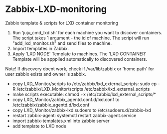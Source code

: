 # Zabbix-LXD-monitoring
Zabbix template &amp; scripts for LXD container monitoring

1. Run 'juju_cmd_lxd.sh' for each machine you want to discover containers. The script takes 1 argument - the id of machine. The script will run "add_lxd_monitor.sh" and send files to machine.
2. Import templates in Zabbix.
3. Apply 'LXD NODE' Template to machines. The 'LXD CONTAINER' Template will be appplied automatically to discovered containers.

Note! If discovery doent work, check if /var/lib/zabbix or 'home path' for user zabbix exists and owner is zabbix.




- copy LXD_Monitor/scripts to /etc/zabbix/lxd_external_scripts: sudo cp -R /etc/zabbix/LXD_Monitor/scripts /etc/zabbix/lxd_external_scripts
- make scripts executable: chmod +x /etc/zabbix/lxd_external_scripts/*
- copy LXD_Monitor/zabbix_agentd.conf.d/lxd.conf to /etc/zabbix/zabbix_agentd.d/lxd.conf
- copy LXD_Monitor/zabbix-lxd.sudoers to /etc/sudoers.d/zabbix-lxd
- restart zabbix-agent: systemctl restart zabbix-agent.service
- import zabbix-templates.xml into zabbix server
- add template to LXD node
